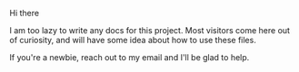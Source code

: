 Hi there

I am too lazy to write any docs for this project. Most visitors come here out of curiosity, and will have some idea about how to use these files.

If you're a newbie, reach out to my email and I'll be glad to help.

